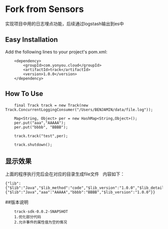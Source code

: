 # Fork from Sensors

实现项目中用的日志埋点功能，后续通过logstash输出到es中

## Easy Installation

Add the following lines to your project's pom.xml:

```
	<dependency>
		<groupId>com.yonyou.cloud</groupId>
		<artifactId>track</artifactId>
		<version>1.0.0</version>
	</dependency>
```

## How To Use

```
    final Track track = new Track(new Track.ConcurrentLoggingConsumer("/Users/BENJAMIN/data/file.log"));
		
    Map<String, Object> per = new HashMap<String,Object>(); 
    per.put("aaa","AAAAA");
    per.put("bbbb", "BBBB");
		
    track.track("test",per);
		
    track.shutdown();
```

## 显示效果

上面的程序执行完后会在对应的目录生成file文件  
内容如下： 

```
{"lib":{"$lib":"Java","$lib_method":"code","$lib_version":"1.0.0","$lib_detail":"com.yonyou.cloud.track.Test##main##Test.java##17"},"time":1510641026414,"type":"track","event":"test","properties":{"$lib":"Java","aaa":"AAAAA","bbbb":"BBBB","$lib_version":"1.0.0"}}

```

##版本说明
```
	track-sdk-0.0.2-SNAPSHOT
	1.优化部分代码
	2.允许事件的属性值为空的情况
```